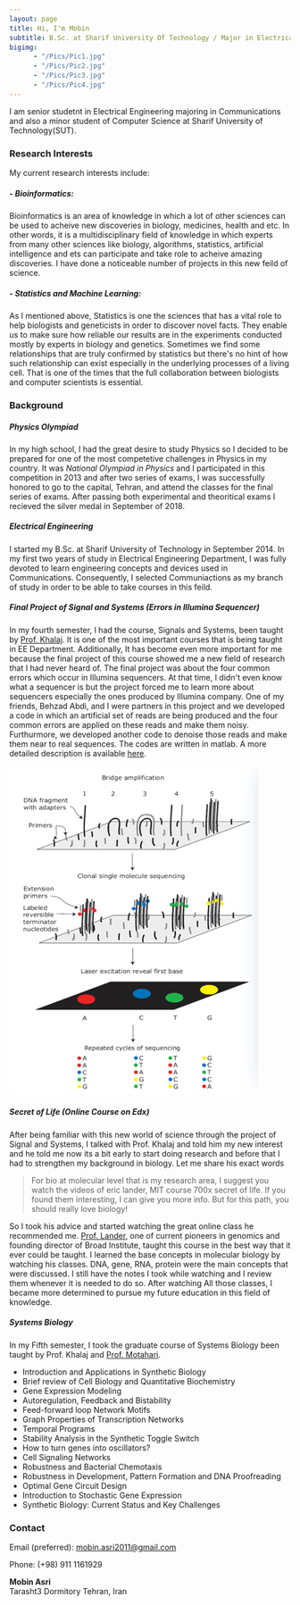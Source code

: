 ```yaml
---
layout: page
title: Hi, I'm Mobin
subtitle: B.Sc. at Sharif University Of Technology / Major in Electrical Engineering / Minor in Computer Science
bigimg: 
      - "/Pics/Pic1.jpg"
      - "/Pics/Pic2.jpg"
      - "/Pics/Pic3.jpg"
      - "/Pics/Pic4.jpg"
---
```


I am senior studetnt in Electrical Engineering majoring in Communications and also a minor student of Computer Science at Sharif University of Technology(SUT).

### Research Interests

My current research interests include:

##### - *Bioinformatics*:
Bioinformatics is an area of knowledge in which a lot of other sciences can be used to acheive new discoveries in biology, medicines, health and etc. In other words, it is a multidisciplinary field of knowledge in which experts from many other sciences like biology, algorithms, statistics, artificial intelligence and ets can participate and take role to acheive amazing discoveries. I have done a noticeable number of projects in this new feild of science. 

##### - *Statistics and Machine Learning*:
As I mentioned above, Statistics is one the sciences that has a vital role to help biologists and geneticists in order to discover novel facts. They enable us to make sure how reliable our results are in the experiments conducted mostly by experts in biology and genetics. Sometimes we find some relationships that are truly confirmed by statistics but there's no hint of how such relationship can exist especially in the underlying processes of a living cell. That is one of the times that the full collaboration between biologists and computer scientists is essential.

### Background

##### Physics Olympiad
In my high school, I had the great desire to study Physics so I decided to be prepared for one of the most competetive challenges in Physics in my country. It was *National Olympiad in Physics* and I participated in this competition in 2013 and after two series of exams, I was successfully honored to go to the capital, Tehran, and attend the classes for the final series of exams. After passing both experimental and theoritical exams I recieved the silver medal in September of 2018.

##### Electrical Engineering
I started my B.Sc. at Sharif University of Technology in September 2014. In my first two years of study in Electrical Engineering Department, I was fully devoted to learn engineering concepts and devices used in Communications. Consequently, I selected Communiactions as my branch of study in order to be able to take courses in this feild. 

##### Final Project of Signal and Systems (Errors in Illumina Sequencer)
In my fourth semester, I had the course, Signals and Systems, been taught by [Prof. Khalaj](http://sharif.edu/~khalaj/). It is one of the most important courses that is being taught in EE Department. Additionally, It has become even more important for me because the final project of this course showed me a new field of research that I had never heard of. 
The final project was about the four common errors which occur in Illumina sequencers. At that time, I didn't even know what a sequencer is but the project forced me to learn more about sequencers especially the ones produced by Illumina company. 
One of my friends, Behzad Abdi, and I were partners in this project and we developed a code in which an artificial set of reads are being produced and the four common errors are applied on these reads and make them noisy. Furthurmore, we developed another code to denoise those reads and make them near to real sequences. The codes are written in matlab.
A more detailed description is available [here](https://mobinasri.github.io/projects/).

![Illumina Sequencer pipeline (simplified)](/extra_pics/Sequencing-fig1.jpg)

##### Secret of Life (Online Course on Edx)
After being familiar with this new world of science through the project of Signal and Systems, I talked with Prof. Khalaj and told him my new interest and he told me now its a bit early to start doing research and before that I had to strengthen my background in biology. Let me share his exact words
>For bio at molecular level that is my research area, I suggest you watch the videos of eric lander, MIT course 700x secret of life. If you found them interesting, I can give you more info. But for this path, you should really love biology!

So I took his advice and started watching the great online class he recommended me. [Prof. Lander](https://biology.mit.edu/profile/eric-s-lander/), one of current pioneers in genomics and founding director of Broad Institute, taught this course in the best way that it ever could be taught. I learned the base concepts in molecular biology by watching his classes. DNA, gene, RNA, protein were the main concepts that were discussed. I still have the notes I took while watching and I review them whenever it is needed to do so. After watching All those classes, I became more determined to pursue my future education in this field of knowledge.

##### Systems Biology
In my Fifth semester, I took the graduate course of Systems Biology been taught by Prof. Khalaj and [Prof. Motahari](http://sharif.edu/~motahari/index.html).

- Introduction and Applications in Synthetic Biology
- Brief review of Cell Biology and Quantitative Biochemistry
- Gene Expression Modeling
- Autoregulation, Feedback and Bistability
- Feed-forward loop Network Motifs
- Graph Properties of Transcription Networks
- Temporal Programs
- Stability Analysis in the Synthetic Toggle Switch
- How to turn genes into oscillators?
- Cell Signaling Networks
- Robustness and Bacterial Chemotaxis
- Robustness in Development, Pattern Formation and DNA Proofreading
- Optimal Gene Circuit Design
- Introduction to Stochastic Gene Expression
- Synthetic Biology: Current Status and Key Challenges



### Contact
Email (preferred): mobin.asri2011@gmail.com 

Phone: (+98) 911 1161929

**Mobin Asri**  
Tarasht3 Dormitory 
Tehran, Iran

